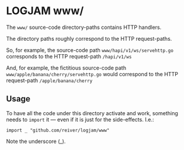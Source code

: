 # LOGJAM www/

The `www/` source-code directory-paths contains HTTP handlers.

The directory paths roughly correspond to the HTTP request-paths.

So, for example, the source-code path `www/hapi/v1/ws/servehttp.go` corresponds to the HTTP request-path `/hapi/v1/ws`

And, for example, the fictitious source-code path `www/apple/banana/cherry/servehttp.go` would correspond to the HTTP request-path `/apple/banana/cherry`

## Usage

To have all the code under this directory activate and work, something needs to `import` it — even if it is just for the side-effects.
I.e.:

```golang
import _ "github.com/reiver/logjam/www"
```

Note the underscore (_).
